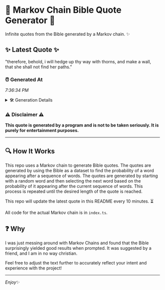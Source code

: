# 📖 Markov Chain Bible Quote Generator 📖

Infinite quotes from the Bible generated by a Markov chain. ✨

## ✨ Latest Quote ✨
"therefore, behold, i will hedge up thy way with thorns, and make a wall, that she shall not find her paths."

### ⏰ Generated At
*7:36:34 PM*

<details>
    <summary>🛠️ Generation Details</summary>
    <p>
        <strong>🌱 Seed:</strong> therefore,<br>
        <strong>🔄 Iterations:</strong> 20<br>
        <strong>📜 Context History:</strong><br>[ therefore, ]: behold,<br>[ therefore,, behold, ]: i<br>[ therefore,, behold,, i ]: will<br>[ therefore,, behold,, i, will ]: hedge<br>[ therefore,, behold,, i, will, hedge ]: up<br>[ therefore,, behold,, i, will, hedge, up ]: thy<br>[ behold,, i, will, hedge, up, thy ]: way<br>[ i, will, hedge, up, thy, way ]: with<br>[ will, hedge, up, thy, way, with ]: thorns,<br>[ hedge, up, thy, way, with, thorns, ]: and<br>[ up, thy, way, with, thorns,, and ]: make<br>[ thy, way, with, thorns,, and, make ]: a<br>[ way, with, thorns,, and, make, a ]: wall,<br>[ with, thorns,, and, make, a, wall, ]: that<br>[ thorns,, and, make, a, wall,, that ]: she<br>[ and, make, a, wall,, that, she ]: shall<br>[ make, a, wall,, that, she, shall ]: not<br>[ a, wall,, that, she, shall, not ]: find<br>[ wall,, that, she, shall, not, find ]: her<br>[ that, she, shall, not, find, her ]: paths.<br>
    </p>
</details>

### ⚠️ Disclaimer ⚠️
**This quote is generated by a program and is not to be taken seriously. It is purely for entertainment purposes.**

---

## 🔍 How It Works

This repo uses a Markov chain to generate Bible quotes. The quotes are generated by using the Bible as a dataset to find the probability of a word appearing after a sequence of words. The quotes are generated by starting with a random word and then selecting the next word based on the probability of it appearing after the current sequence of words. This process is repeated until the desired length of the quote is reached.

This repo will update the latest quote in this README every 10 minutes. ⏳

All code for the actual Markov chain is in `index.ts`.

## ❓ Why

I was just messing around with Markov Chains and found that the Bible surprisingly yielded good results when prompted. 
It was suggested by a friend, and I am in no way christian.

Feel free to adjust the text further to accurately reflect your intent and experience with the project!

---

*Enjoy*✨
